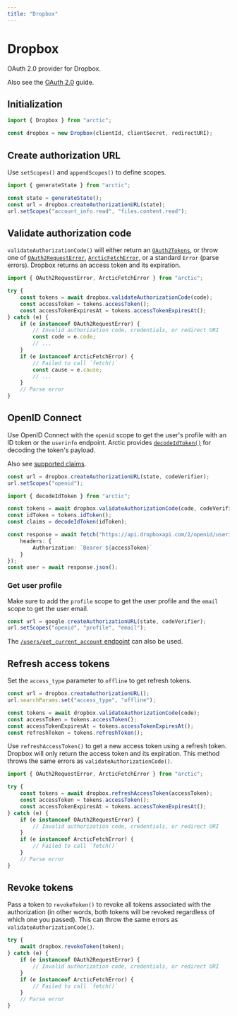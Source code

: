 ```yaml
---
title: "Dropbox"
---
```


# Dropbox

OAuth 2.0 provider for Dropbox.

Also see the [OAuth 2.0](/guides/oauth2) guide.

## Initialization

```ts
import { Dropbox } from "arctic";

const dropbox = new Dropbox(clientId, clientSecret, redirectURI);
```

## Create authorization URL

Use `setScopes()` and `appendScopes()` to define scopes.

```ts
import { generateState } from "arctic";

const state = generateState();
const url = dropbox.createAuthorizationURL(state);
url.setScopes("account_info.read", "files.content.read");
```

## Validate authorization code

`validateAuthorizationCode()` will either return an [`OAuth2Tokens`](/reference/OAuth2Tokens), or throw one of [`OAuth2RequestError`](/reference/OAuth2RequestError), [`ArcticFetchError`](/reference/ArcticFetchError), or a standard `Error` (parse errors). Dropbox returns an access token and its expiration.

```ts
import { OAuth2RequestError, ArcticFetchError } from "arctic";

try {
	const tokens = await dropbox.validateAuthorizationCode(code);
	const accessToken = tokens.accessToken();
	const accessTokenExpiresAt = tokens.accessTokenExpiresAt();
} catch (e) {
	if (e instanceof OAuth2RequestError) {
		// Invalid authorization code, credentials, or redirect URI
		const code = e.code;
		// ...
	}
	if (e instanceof ArcticFetchError) {
		// Failed to call `fetch()`
		const cause = e.cause;
		// ...
	}
	// Parse error
}
```

## OpenID Connect

Use OpenID Connect with the `openid` scope to get the user's profile with an ID token or the `userinfo` endpoint. Arctic provides [`decodeIdToken()`](/reference/decodeIdToken) for decoding the token's payload.

Also see [supported claims](https://developers.dropbox.com/oidc-guide#oidc-standard).

```ts
const url = dropbox.createAuthorizationURL(state, codeVerifier);
url.setScopes("openid");
```

```ts
import { decodeIdToken } from "arctic";

const tokens = await dropbox.validateAuthorizationCode(code, codeVerifier);
const idToken = tokens.idToken();
const claims = decodeIdToken(idToken);
```

```ts
const response = await fetch("https://api.dropboxapi.com/2/openid/userinfo", {
	headers: {
		Authorization: `Bearer ${accessToken}`
	}
});
const user = await response.json();
```

### Get user profile

Make sure to add the `profile` scope to get the user profile and the `email` scope to get the user email.

```ts
const url = google.createAuthorizationURL(state, codeVerifier);
url.setScopes("openid", "profile", "email");
```

The [`/users/get_current_account` endpoint](https://www.dropbox.com/developers/documentation/http/documentation#users-get_current_account) can also be used.

## Refresh access tokens

Set the `access_type` parameter to `offline` to get refresh tokens.

```ts
const url = dropbox.createAuthorizationURL();
url.searchParams.set("access_type", "offline");
```

```ts
const tokens = await dropbox.validateAuthorizationCode(code);
const accessToken = tokens.accessToken();
const accessTokenExpiresAt = tokens.accessTokenExpiresAt();
const refreshToken = tokens.refreshToken();
```

Use `refreshAccessToken()` to get a new access token using a refresh token. Dropbox will only return the access token and its expiration. This method throws the same errors as `validateAuthorizationCode()`.

```ts
import { OAuth2RequestError, ArcticFetchError } from "arctic";

try {
	const tokens = await dropbox.refreshAccessToken(accessToken);
	const accessToken = tokens.accessToken();
	const accessTokenExpiresAt = tokens.accessTokenExpiresAt();
} catch (e) {
	if (e instanceof OAuth2RequestError) {
		// Invalid authorization code, credentials, or redirect URI
	}
	if (e instanceof ArcticFetchError) {
		// Failed to call `fetch()`
	}
	// Parse error
}
```

## Revoke tokens

Pass a token to `revokeToken()` to revoke all tokens associated with the authorization (in other words, both tokens will be revoked regardless of which one you passed). This can throw the same errors as `validateAuthorizationCode()`.

```ts
try {
	await dropbox.revokeToken(token);
} catch (e) {
	if (e instanceof OAuth2RequestError) {
		// Invalid authorization code, credentials, or redirect URI
	}
	if (e instanceof ArcticFetchError) {
		// Failed to call `fetch()`
	}
	// Parse error
}
```
